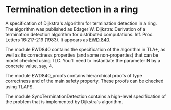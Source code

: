 # Termination detection in a ring
A specification of Dijkstra's algorithm for termination detection
in a ring. The algorithm was published as
Edsger W. Dijkstra: Derivation of a termination detection algorithm for distributed computations. Inf. Proc. Letters 16:217-219 (1983).
It appears as [EWD 840](https://www.cs.utexas.edu/users/EWD/ewd08xx/EWD840.PDF).

The module EWD840 contains the specification of the algorithm in TLA+, as well
as its correctness properties (and some non-properties) that can be model checked
using TLC. You'll need to instantiate the parameter N by a concrete value, say, 4.

The module EWD840_proofs contains hierarchical proofs of type correctness and of
the main safety property. These proofs can be checked using TLAPS.

The module SyncTerminationDetection contains a high-level specification of the problem that is implemented by Dijkstra's algorithm.

